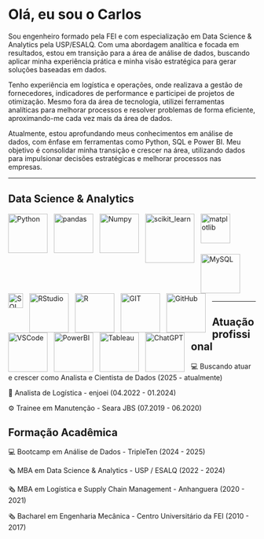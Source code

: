 # Olá, eu sou o Carlos

Sou engenheiro formado pela FEI e com especialização em Data Science & Analytics pela USP/ESALQ. Com uma abordagem analítica e focada em resultados, estou em transição para a área de análise de dados, buscando aplicar minha experiência prática e minha visão estratégica para gerar soluções baseadas em dados.

Tenho experiência em logística e operações, onde realizava a gestão de fornecedores, indicadores de performance e participei de projetos de otimização. Mesmo fora da área de tecnologia, utilizei ferramentas analíticas para melhorar processos e resolver problemas de forma eficiente, aproximando-me cada vez mais da área de dados.

Atualmente, estou aprofundando meus conhecimentos em análise de dados, com ênfase em ferramentas como Python, SQL e Power BI. Meu objetivo é consolidar minha transição e crescer na área, utilizando dados para impulsionar decisões estratégicas e melhorar processos nas empresas.

---

## Data Science & Analytics

<img 
    align="left" 
    alt="Python" 
    title="Python"
    width="80px"
    style="padding-right: 10px;" 
    src="https://img.shields.io/badge/Python-FFD43B?style=for-the-badge&logo=python&logoColor=blue" 
/>

<img 
    align="left" 
    alt="pandas" 
    title="pandas"
    width="80px"
    style="padding-right: 10px;" 
    src="https://img.shields.io/badge/Pandas-2C2D72?style=for-the-badge&logo=pandas&logoColor=white" 
/>

<img 
    align="left" 
    alt="Numpy" 
    title="NumPy"
    width="80px"
    style="padding-right: 10px;" 
    src="https://img.shields.io/badge/Numpy-777BB4?style=for-the-badge&logo=numpy&logoColor=white" 
/>

<img 
    align="left" 
    alt="scikit_learn" 
    title="scikit_learn"
    width="100px"
    style="padding-right: 10px;" 
    src="https://img.shields.io/badge/scikit_learn-F7931E?style=for-the-badge&logo=scikit-learn&logoColor=white" 
/>

<img 
    align="left" 
    alt="matplotlib" 
    title="matplotlib"
    width="60px"
    style="padding-right: 10px;" 
    src="https://cdn.jsdelivr.net/gh/devicons/devicon@latest/icons/matplotlib/matplotlib-plain-wordmark.svg" 
/>

<br/>
<br/>

<br/>
<br/>

<img 
    align="left" 
    alt="MySQL" 
    title="MySQL"
    width="80px"
    style="padding-right: 10px;" 
    src="https://img.shields.io/badge/MySQL-005C84?style=for-the-badge&logo=mysql&logoColor=white" 
/>

<img 
    align="left" 
    alt="SQL" 
    title="SQL"
    width="30px"
    style="padding-right: 10px;" 
    src="https://cdn.jsdelivr.net/gh/devicons/devicon@latest/icons/azuresqldatabase/azuresqldatabase-original.svg" 
/>

<img 
    align="left" 
    alt="RStudio" 
    title="RStudio"
    width="80px"
    style="padding-right: 10px;" 
    src="https://img.shields.io/badge/RStudio-75AADB?style=for-the-badge&logo=RStudio&logoColor=white" 
/>

<img 
    align="left" 
    alt="R" 
    title="R"
    width="80px"
    style="padding-right: 10px;" 
    src="https://img.shields.io/badge/R-276DC3?style=for-the-badge&logo=r&logoColor=white" 
/>

<img 
    align="left" 
    alt="GIT" 
    title="GIT"
    width="80px"
    style="padding-right: 10px;" 
    src="https://img.shields.io/badge/GIT-E44C30?style=for-the-badge&logo=git&logoColor=white" 
/>

<img 
    align="left" 
    alt="GitHub" 
    title="GitHub"
    width="80px"
    style="padding-right: 10px;" 
    src="https://img.shields.io/badge/GitHub-100000?style=for-the-badge&logo=github&logoColor=white" 
/>

<img 
    align="left" 
    alt="VSCode" 
    title="VSCode"
    width="80px"
    style="padding-right: 10px;" 
    src="https://img.shields.io/badge/VSCode-0078D4?style=for-the-badge&logo=visual%20studio%20code&logoColor=white" 
/>

<br/>
<br/>

<img 
    align="left" 
    alt="PowerBI" 
    title="PowerBI"
    width="80px"
    style="padding-right: 10px;" 
    src="https://img.shields.io/badge/PowerBI-F2C811?style=for-the-badge&logo=Power%20BI&logoColor=white" 
/>

<img 
    align="left" 
    alt="Tableau" 
    title="Tableau"
    width="80px"
    style="padding-right: 10px;" 
    src="https://img.shields.io/badge/Tableau-E97627?style=for-the-badge&logo=Tableau&logoColor=white" 
/>

<img 
    align="left" 
    alt="ChatGPT" 
    title="ChatGPT"
    width="80px"
    style="padding-right: 10px;" 
    src="https://img.shields.io/badge/ChatGPT-74aa9c?style=for-the-badge&logo=openai&logoColor=white" 
/>

<br/>
<br/>

---

## Atuação profissional

:computer: Buscando atuar e crescer como Analista e Cientista de Dados (2025 - atualmente)

:articulated_lorry: Analista de Logística - enjoei (04.2022 - 01.2024)

:gear: Trainee em Manutenção - Seara JBS (07.2019 - 06.2020)

## Formação Acadêmica

:computer: Bootcamp em Análise de Dados - TripleTen (2024 - 2025)

:newspaper_roll: MBA em Data Science & Analytics - USP / ESALQ (2022 - 2024)

:newspaper_roll: MBA em Logística e Supply Chain Management - Anhanguera (2020 - 2021)

:newspaper_roll: Bacharel em Engenharia Mecânica - Centro Universitário da FEI (2010 - 2017)


<!--
**carlos-ecn/carlos-ecn** is a ✨ _special_ ✨ repository because its `README.md` (this file) appears on your GitHub profile.

Here are some ideas to get you started:

- 🔭 I’m currently working on ...
- 🌱 I’m currently learning ...
- 👯 I’m looking to collaborate on ...
- 🤔 I’m looking for help with ...
- 💬 Ask me about ...
- 📫 How to reach me: ...
- 😄 Pronouns: ...
- ⚡ Fun fact: ...
-->
